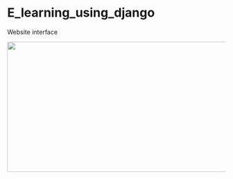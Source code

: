 # E_learning_using_django
 <p>Website interface</p>
<img src="https://i.postimg.cc/WbpDKMkt/Screenshot-70.png" width="600" height="300">

